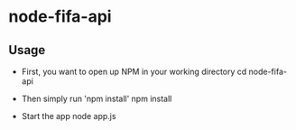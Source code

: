 node-fifa-api
=============
Usage
-------------
- First, you want to open up NPM in your working directory
	cd node-fifa-api

- Then simply run 'npm install'
	npm install

- Start the app
	node app.js